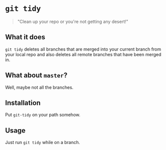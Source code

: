 # `git tidy` 

> "Clean up your repo or you're not getting any desert!"

## What it does

`git tidy` deletes all branches that are merged into your current branch from your local repo and also deletes all remote branches that have been merged in.

## What about `master`? 

Well, maybe not all the branches.

## Installation

Put `git-tidy` on your path somehow.

## Usage

Just run `git tidy` while on a branch.
